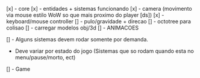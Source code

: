 [x] - core
[x] - entidades + sistemas funcionando
[x] - camera (movimento via mouse estilo WoW so que mais proximo do player [ds])
[x] - keyboard/mouse controller 
[] - pulo/gravidade + direcao
[] - octotree para colisao
[] - carregar modelos obj/3d
[] - ANIMACOES

[] - Alguns sistemas devem rodar somente por demanda.
   - Deve variar por estado do jogo (Sistemas que so rodam quando esta no menu/pause/morto, ect)

[] - Game 

